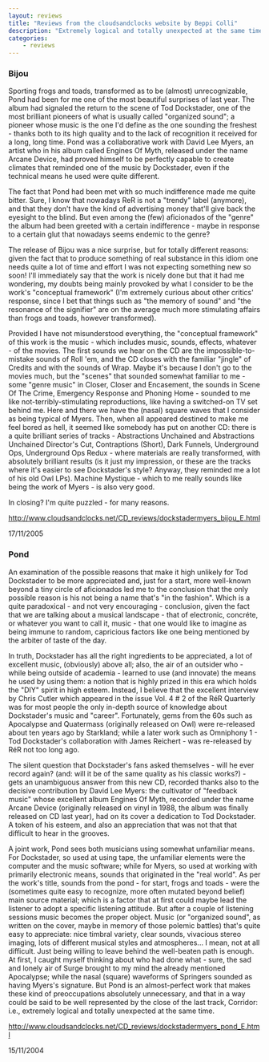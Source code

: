 ```yaml
---
layout: reviews
title: "Reviews from the cloudsandclocks website by Beppi Colli"
description: "Extremely logical and totally unexpected at the same time"
categories:
    - reviews
---
```


### Bijou

Sporting frogs and toads, transformed as to be (almost) unrecognizable, Pond had been for me one of the most beautiful surprises of last year. The album had signaled the return to the scene of Tod Dockstader, one of the most brilliant pioneers of what is usually called "organized sound"; a pioneer whose music is the one I'd define as the one sounding the freshest - thanks both to its high quality and to the lack of recognition it received for a long, long time. Pond was a collaborative work with David Lee Myers, an artist who in his album called Engines Of Myth, released under the name Arcane Device, had proved himself to be perfectly capable to create climates that reminded one of the music by Dockstader, even if the technical means he used were quite different.

The fact that Pond had been met with so much indifference made me quite bitter. Sure, I know that nowadays ReR is not a "trendy" label (anymore), and that they don't have the kind of advertising money that'll give back the eyesight to the blind. But even among the (few) aficionados of the "genre" the album had been greeted with a certain indifference - maybe in response to a certain glut that nowadays seems endemic to the genre?

The release of Bijou was a nice surprise, but for totally different reasons: given the fact that to produce something of real substance in this idiom one needs quite a lot of time and effort I was not expecting something new so soon! I'll immediately say that the work is nicely done but that it had me wondering, my doubts being mainly provoked by what I consider to be the work's "conceptual framework" (I'm extremely curious about other critics' response, since I bet that things such as "the memory of sound" and "the resonance of the signifier" are on the average much more stimulating affairs than frogs and toads, however transformed).

Provided I have not misunderstood everything, the "conceptual framework" of this work is the music - which includes music, sounds, effects, whatever - of the movies. The first sounds we hear on the CD are the impossible-to-mistake sounds of Roll 'em, and the CD closes with the familiar "jingle" of Credits and with the sounds of Wrap. Maybe it's because I don't go to the movies much, but the "scenes" that sounded somewhat familiar to me - some "genre music" in Closer, Closer and Encasement, the sounds in Scene Of The Crime, Emergency Response and Phoning Home - sounded to me like not-terribly-stimulating reproductions, like having a switched-on TV set behind me. Here and there we have the (nasal) square waves that I consider as being typical of Myers. Then, when all appeared destined to make me feel bored as hell, it seemed like somebody has put on another CD: there is a quite brilliant series of tracks - Abstractions Unchained and Abstractions Unchained Director's Cut, Contraptions (Short), Dark Funnels, Underground Ops, Underground Ops Redux - where materials are really transformed, with absolutely brilliant results (is it just my impression, or these are the tracks where it's easier to see Dockstader's style? Anyway, they reminded me a lot of his old Owl LPs). Machine Mystique - which to me really sounds like being the work of Myers - is also very good.

In closing? I'm quite puzzled - for many reasons.

<http://www.cloudsandclocks.net/CD_reviews/dockstadermyers_bijou_E.html>

17/11/2005

### Pond

An examination of the possible reasons that make it high unlikely for Tod Dockstader to be more appreciated and, just for a start, more well-known beyond a tiny circle of aficionados led me to the conclusion that the only possible reason is his not being a name that's "in the fashion". Which is a quite paradoxical - and not very encouraging - conclusion, given the fact that we are talking about a musical landscape - that of electronic, concréte, or whatever you want to call it, music - that one would like to imagine as being immune to random, capricious factors like one being mentioned by the arbiter of taste of the day.

In truth, Dockstader has all the right ingredients to be appreciated, a lot of excellent music, (obviously) above all; also, the air of an outsider who - while being outside of academia - learned to use (and innovate) the means he used by using them: a notion that is highly prized in this era which holds the "DIY" spirit in high esteem. Instead, I believe that the excellent interview by Chris Cutler which appeared in the issue Vol. 4 # 2 of the RéR Quarterly was for most people the only in-depth source of knowledge about Dockstader's music and "career". Fortunately, gems from the 60s such as Apocalypse and Quatermass (originally released on Owl) were re-released about ten years ago by Starkland; while a later work such as Omniphony 1 - Tod Dockstader's collaboration with James Reichert - was re-released by RéR not too long ago.

The silent question that Dockstader's fans asked themselves - will he ever record again? (and: will it be of the same quality as his classic works?) - gets an unambiguous answer from this new CD, recorded thanks also to the decisive contribution by David Lee Myers: the cultivator of "feedback music" whose excellent album Engines Of Myth, recorded under the name Arcane Device (originally released on vinyl in 1988, the album was finally released on CD last year), had on its cover a dedication to Tod Dockstader. A token of his esteem, and also an appreciation that was not that that difficult to hear in the grooves.

A joint work, Pond sees both musicians using somewhat unfamiliar means. For Dockstader, so used at using tape, the unfamiliar elements were the computer and the music software; while for Myers, so used at working with primarily electronic means, sounds that originated in the "real world". As per the work's title, sounds from the pond - for start, frogs and toads - were the (sometimes quite easy to recognize, more often mutated beyond belief) main source material; which is a factor that at first could maybe lead the listener to adopt a specific listening attitude. But after a couple of listening sessions music becomes the proper object. Music (or "organized sound", as written on the cover, maybe in memory of those polemic battles) that's quite easy to appreciate: nice timbral variety, clear sounds, vivacious stereo imaging, lots of different musical styles and atmospheres... I mean, not at all difficult. Just being willing to leave behind the well-beaten path is enough. At first, I caught myself thinking about who had done what - sure, the sad and lonely air of Surge brought to my mind the already mentioned Apocalypse; while the nasal (square) waveforms of Springers sounded as having Myers's signature. But Pond is an almost-perfect work that makes these kind of preoccupations absolutely unnecessary, and that in a way could be said to be well represented by the close of the last track, Corridor: i.e., extremely logical and totally unexpected at the same time.

<http://www.cloudsandclocks.net/CD_reviews/dockstadermyers_pond_E.html>

15/11/2004
